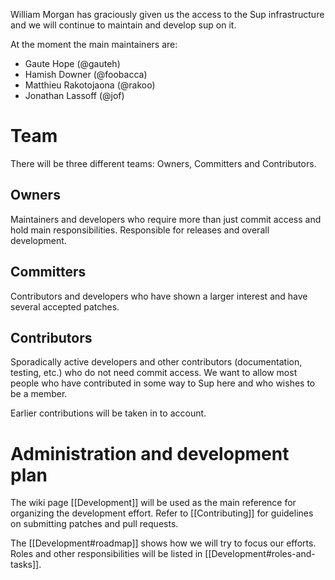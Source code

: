 William Morgan has graciously given us the access to the Sup infrastructure and we will continue to maintain and develop sup on it. 

At the moment the main maintainers are:
- Gaute Hope (@gauteh)
- Hamish Downer (@foobacca)
- Matthieu Rakotojaona (@rakoo)
- Jonathan Lassoff (@jof)

# Team
There will be three different teams: Owners, Committers and Contributors.

## Owners
Maintainers and developers who require more than just commit access and hold main responsibilities. Responsible for releases and overall development.

## Committers
Contributors and developers who have shown a larger interest and have several accepted patches.

## Contributors
Sporadically active developers and other contributors (documentation, testing, etc.) who do not need commit access. We want to allow most people who have contributed in some way to Sup here and who wishes to be a member.

Earlier contributions will be taken in to account.

# Administration and development plan
The wiki page [[Development]] will be used as the main reference for organizing the development effort. Refer to [[Contributing]] for guidelines on submitting patches and pull requests. 

The [[Development#roadmap]] shows how we will try to focus our efforts. Roles and other responsibilities will be listed in [[Development#roles-and-tasks]].